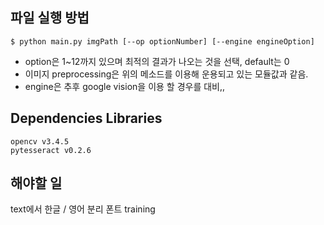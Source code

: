 ## 파일 실행 방법

```
$ python main.py imgPath [--op optionNumber] [--engine engineOption] 
```
* option은 1~12까지 있으며 최적의 결과가 나오는 것을 선택, default는 0 
* 이미지 preprocessing은 위의 메소드를 이용해 운용되고 있는 모듈값과 같음.
* engine은 추후 google vision을 이용 할 경우를 대비,,

 ## Dependencies Libraries
 
 ```
 opencv v3.4.5
 pytesseract v0.2.6
 ```

## 해야할 일

text에서 한글 / 영어 분리
폰트 training

